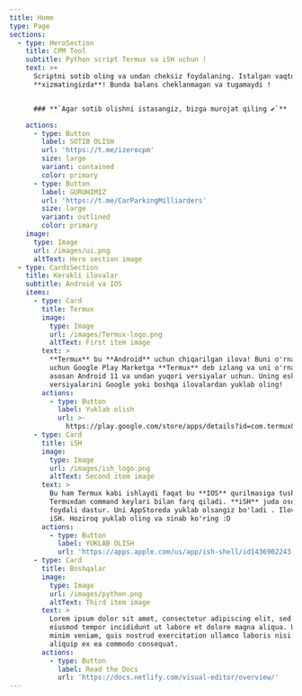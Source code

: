```yaml
---
title: Home
type: Page
sections:
  - type: HeroSection
    title: CPM Tool
    subtitle: Python script Termux va iSH uchun !
    text: >+
      Scriptni sotib oling va undan cheksiz foydalaning. Istalgan vaqtda
      **xizmatingizda**! Bunda balans cheklanmagan va tugamaydi !


      ### **`Agar sotib olishni istasangiz, bizga murojat qiling ✔️`**

    actions:
      - type: Button
        label: SOTIB OLISH
        url: 'https://t.me/izerocpm'
        size: large
        variant: contained
        color: primary
      - type: Button
        label: GURUHIMIZ
        url: 'https://t.me/CarParkingMilliarders'
        size: large
        variant: outlined
        color: primary
    image:
      type: Image
      url: /images/ui.png
      altText: Hero section image
  - type: CardsSection
    title: Kerakli ilovalar
    subtitle: Android va IOS
    items:
      - type: Card
        title: Termux
        image:
          type: Image
          url: /images/Termux-logo.png
          altText: First item image
        text: >
          **Termux** bu **Android** uchun chiqarilgan ilova! Buni o'rnatish
          uchun Google Play Marketga **Termux** deb izlang va uni o'rnating! Bu
          asosan Android 11 va undan yuqori versiyalar uchun. Uning eski
          versiyalarini Google yoki boshqa ilovalardan yuklab oling!
        actions:
          - type: Button
            label: Yuklab olish
            url: >-
              https://play.google.com/store/apps/details?id=com.termux&pcampaignid=web_share
      - type: Card
        title: iSH
        image:
          type: Image
          url: /images/ish_logo.png
          altText: Second item image
        text: >
          Bu ham Termux kabi ishlaydi faqat bu **IOS** qurilmasiga tushadi va bu
          Termuxdan command keylari bilan farq qiladi. **iSH** juda oson va
          foydali dastur. Uni AppStoreda yuklab olsangiz bo'ladi . Ilova nomi:
          iSH. Hoziroq yuklab oling va sinab ko'ring :D
        actions:
          - type: Button
            label: YUKLAB OLISH
            url: 'https://apps.apple.com/us/app/ish-shell/id1436902243'
      - type: Card
        title: Boshqalar
        image:
          type: Image
          url: /images/python.png
          altText: Third item image
        text: >
          Lorem ipsum dolor sit amet, consectetur adipiscing elit, sed do
          eiusmod tempor incididunt ut labore et dolore magna aliqua. Ut enim ad
          minim veniam, quis nostrud exercitation ullamco laboris nisi ut
          aliquip ex ea commodo consequat.
        actions:
          - type: Button
            label: Read the Docs
            url: 'https://docs.netlify.com/visual-editor/overview/'
---
```


